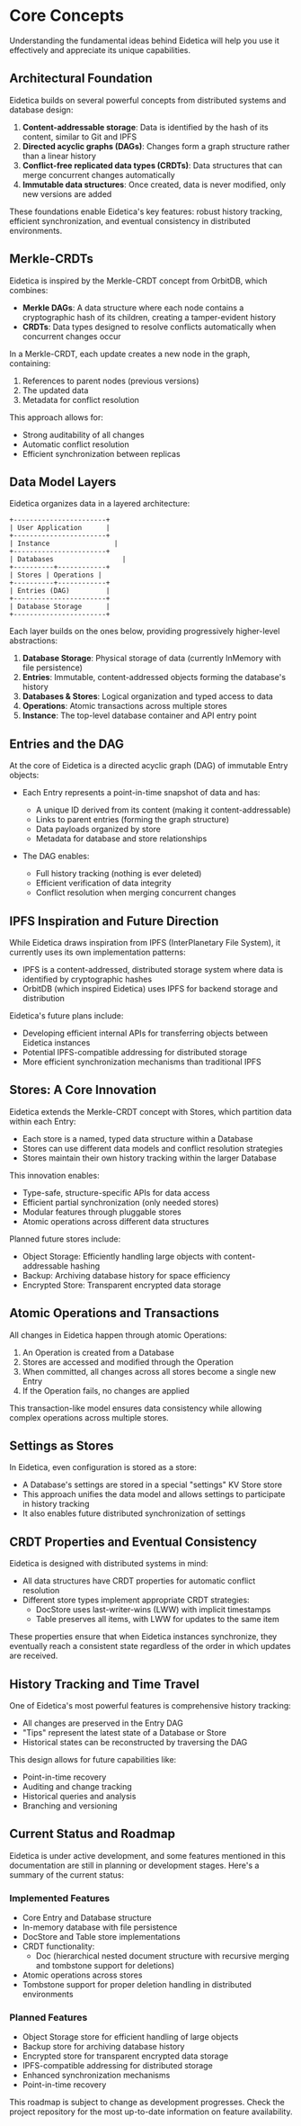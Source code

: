 # Core Concepts

Understanding the fundamental ideas behind Eidetica will help you use it effectively and appreciate its unique capabilities.

## Architectural Foundation

Eidetica builds on several powerful concepts from distributed systems and database design:

1. **Content-addressable storage**: Data is identified by the hash of its content, similar to Git and IPFS
2. **Directed acyclic graphs (DAGs)**: Changes form a graph structure rather than a linear history
3. **Conflict-free replicated data types (CRDTs)**: Data structures that can merge concurrent changes automatically
4. **Immutable data structures**: Once created, data is never modified, only new versions are added

These foundations enable Eidetica's key features: robust history tracking, efficient synchronization, and eventual consistency in distributed environments.

## Merkle-CRDTs

Eidetica is inspired by the Merkle-CRDT concept from OrbitDB, which combines:

- **Merkle DAGs**: A data structure where each node contains a cryptographic hash of its children, creating a tamper-evident history
- **CRDTs**: Data types designed to resolve conflicts automatically when concurrent changes occur

In a Merkle-CRDT, each update creates a new node in the graph, containing:

1. References to parent nodes (previous versions)
2. The updated data
3. Metadata for conflict resolution

This approach allows for:

- Strong auditability of all changes
- Automatic conflict resolution
- Efficient synchronization between replicas

## Data Model Layers

Eidetica organizes data in a layered architecture:

```text
+-----------------------+
| User Application      |
+-----------------------+
| Instance                |
+-----------------------+
| Databases                 |
+----------+------------+
| Stores | Operations |
+----------+------------+
| Entries (DAG)         |
+-----------------------+
| Database Storage      |
+-----------------------+
```

Each layer builds on the ones below, providing progressively higher-level abstractions:

1. **Database Storage**: Physical storage of data (currently InMemory with file persistence)
2. **Entries**: Immutable, content-addressed objects forming the database's history
3. **Databases & Stores**: Logical organization and typed access to data
4. **Operations**: Atomic transactions across multiple stores
5. **Instance**: The top-level database container and API entry point

## Entries and the DAG

At the core of Eidetica is a directed acyclic graph (DAG) of immutable Entry objects:

- Each Entry represents a point-in-time snapshot of data and has:

  - A unique ID derived from its content (making it content-addressable)
  - Links to parent entries (forming the graph structure)
  - Data payloads organized by store
  - Metadata for database and store relationships

- The DAG enables:
  - Full history tracking (nothing is ever deleted)
  - Efficient verification of data integrity
  - Conflict resolution when merging concurrent changes

## IPFS Inspiration and Future Direction

While Eidetica draws inspiration from IPFS (InterPlanetary File System), it currently uses its own implementation patterns:

- IPFS is a content-addressed, distributed storage system where data is identified by cryptographic hashes
- OrbitDB (which inspired Eidetica) uses IPFS for backend storage and distribution

Eidetica's future plans include:

- Developing efficient internal APIs for transferring objects between Eidetica instances
- Potential IPFS-compatible addressing for distributed storage
- More efficient synchronization mechanisms than traditional IPFS

## Stores: A Core Innovation

Eidetica extends the Merkle-CRDT concept with Stores, which partition data within each Entry:

- Each store is a named, typed data structure within a Database
- Stores can use different data models and conflict resolution strategies
- Stores maintain their own history tracking within the larger Database

This innovation enables:

- Type-safe, structure-specific APIs for data access
- Efficient partial synchronization (only needed stores)
- Modular features through pluggable stores
- Atomic operations across different data structures

Planned future stores include:

- Object Storage: Efficiently handling large objects with content-addressable hashing
- Backup: Archiving database history for space efficiency
- Encrypted Store: Transparent encrypted data storage

## Atomic Operations and Transactions

All changes in Eidetica happen through atomic Operations:

1. An Operation is created from a Database
2. Stores are accessed and modified through the Operation
3. When committed, all changes across all stores become a single new Entry
4. If the Operation fails, no changes are applied

This transaction-like model ensures data consistency while allowing complex operations across multiple stores.

## Settings as Stores

In Eidetica, even configuration is stored as a store:

- A Database's settings are stored in a special "settings" KV Store store
- This approach unifies the data model and allows settings to participate in history tracking
- It also enables future distributed synchronization of settings

## CRDT Properties and Eventual Consistency

Eidetica is designed with distributed systems in mind:

- All data structures have CRDT properties for automatic conflict resolution
- Different store types implement appropriate CRDT strategies:
  - DocStore uses last-writer-wins (LWW) with implicit timestamps
  - Table preserves all items, with LWW for updates to the same item

These properties ensure that when Eidetica instances synchronize, they eventually reach a consistent state regardless of the order in which updates are received.

## History Tracking and Time Travel

One of Eidetica's most powerful features is comprehensive history tracking:

- All changes are preserved in the Entry DAG
- "Tips" represent the latest state of a Database or Store
- Historical states can be reconstructed by traversing the DAG

This design allows for future capabilities like:

- Point-in-time recovery
- Auditing and change tracking
- Historical queries and analysis
- Branching and versioning

<!-- TODO: Document history access APIs when they are more fully developed -->

## Current Status and Roadmap

Eidetica is under active development, and some features mentioned in this documentation are still in planning or development stages. Here's a summary of the current status:

### Implemented Features

- Core Entry and Database structure
- In-memory database with file persistence
- DocStore and Table store implementations
- CRDT functionality:
  - Doc (hierarchical nested document structure with recursive merging and tombstone support for deletions)
- Atomic operations across stores
- Tombstone support for proper deletion handling in distributed environments

### Planned Features

- Object Storage store for efficient handling of large objects
- Backup store for archiving database history
- Encrypted store for transparent encrypted data storage
- IPFS-compatible addressing for distributed storage
- Enhanced synchronization mechanisms
- Point-in-time recovery

This roadmap is subject to change as development progresses. Check the project repository for the most up-to-date information on feature availability.

